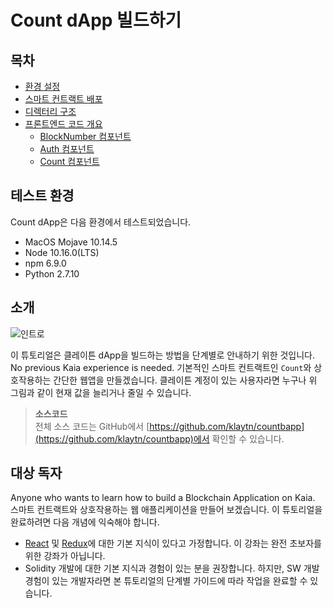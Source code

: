 # Count dApp 빌드하기

## 목차 <a href="#table-of-contents" id="table-of-contents"></a>

- [환경 설정](./setup-environment.md)
- [스마트 컨트랙트 배포](./deploy-contracts.md)
- [디렉터리 구조](./directory-structure.md)
- [프론트엔드 코드 개요](./code-overview/code-overview.md)
  - [BlockNumber 컴포넌트](./code-overview/blocknumber-component.md)
  - [Auth 컴포넌트](./code-overview/auth-component.md)
  - [Count 컴포넌트](./code-overview/count-component.md)

## 테스트 환경 <a href="#testing-environment" id="testing-environment"></a>

Count dApp은 다음 환경에서 테스트되었습니다.

- MacOS Mojave 10.14.5
- Node 10.16.0(LTS)
- npm 6.9.0
- Python 2.7.10

## 소개 <a href="#introduction" id="introduction"></a>

![인트로](/img/build/tutorials/tutorial-1intro.gif)

이 튜토리얼은 클레이튼 dApp을 빌드하는 방법을 단계별로 안내하기 위한 것입니다. No previous Kaia experience is needed. 기본적인 스마트 컨트랙트인 `Count`와 상호작용하는 간단한 웹앱을 만들겠습니다. 클레이튼 계정이 있는 사용자라면 누구나 위 그림과 같이 현재 값을 늘리거나 줄일 수 있습니다.

> **소스코드**\
> 전체 소스 코드는 GitHub에서 [https://github.com/klaytn/countbapp](https://github.com/klaytn/countbapp)에서 확인할 수 있습니다.

## 대상 독자 <a href="#intended-audience" id="intended-audience"></a>

Anyone who wants to learn how to build a Blockchain Application on Kaia. 스마트 컨트랙트와 상호작용하는 웹 애플리케이션을 만들어 보겠습니다. 이 튜토리얼을 완료하려면 다음 개념에 익숙해야 합니다.

- [React](https://reactjs.org/) 및 [Redux](https://redux.js.org/)에 대한 기본 지식이 있다고 가정합니다. 이 강좌는 완전 초보자를 위한 강좌가 아닙니다.
- Solidity 개발에 대한 기본 지식과 경험이 있는 분을 권장합니다. 하지만, SW 개발 경험이 있는 개발자라면 본 튜토리얼의 단계별 가이드에 따라 작업을 완료할 수 있습니다.
